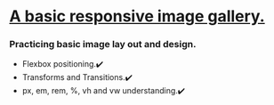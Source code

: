 <h1><ins>A basic responsive image gallery.</ins></h1>

<h3>Practicing basic image lay out and design.</h3>

<ul> 
  <li> Flexbox positioning.✔️ </li>
  <li> Transforms and Transitions.✔️  </li>
  <li> px, em, rem, %, vh and vw understanding.✔️  </li>
</ul>
